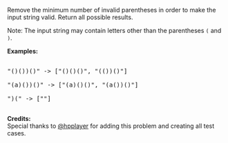 

Remove the minimum number of invalid parentheses in order to make the input string valid. Return all possible results.

Note: The input string may contain letters other than the parentheses `(` and `)`. 



**Examples:**<br/>
<pre>
"()())()" -> ["()()()", "(())()"]
"(a)())()" -> ["(a)()()", "(a())()"]
")(" -> [""]
</pre>


**Credits:**<br />Special thanks to [@hpplayer](https://leetcode.com/discuss/user/hpplayer) for adding this problem and creating all test cases.
